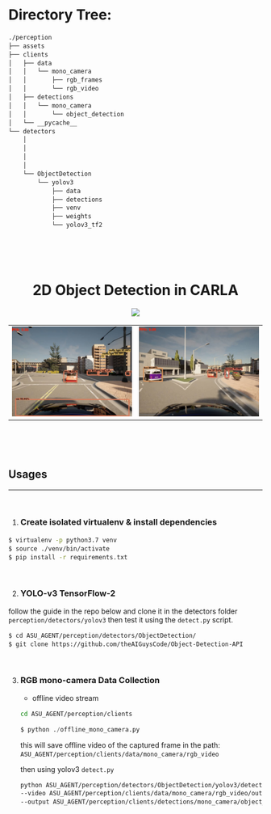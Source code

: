 
# Directory Tree:
```bash
./perception
├── assets
├── clients
│   ├── data
│   │   └── mono_camera
│   │       ├── rgb_frames
│   │       └── rgb_video
│   ├── detections
│   │   └── mono_camera
│   │       └── object_detection
│   └── __pycache__
└── detectors
    │
    │
    │
    │
    └── ObjectDetection
        └── yolov3
            ├── data
            ├── detections
            ├── venv
            ├── weights
            └── yolov3_tf2
```
<br><br><br>

<h1 align="center">2D Object Detection in CARLA</h1>

<p align="center">
    <img src="./assets/doutput1.gif">
</p>
<table>
    <tr>
        <td><img src="./assets/det1.png"></td>
        <td><img src="./assets/det2.png"></td>
    </tr>
</table>
<br><br><br>

## Usages
--------
<br>

1. ### Create isolated virtualenv & install dependencies
```bash
$ virtualenv -p python3.7 venv
$ source ./venv/bin/activate
$ pip install -r requirements.txt
```
<br>

2. ### YOLO-v3 TensorFlow-2
follow the guide in the repo below and clone it in the detectors folder ```perception/detectors/yolov3```
then test it using the ```detect.py``` script.

```bash
$ cd ASU_AGENT/perception/detectors/ObjectDetection/
$ git clone https://github.com/theAIGuysCode/Object-Detection-API
```
<br>

3. ### RGB mono-camera Data Collection
    - offline video stream
    ```bash
    cd ASU_AGENT/perception/clients
    ```
    ```python
    $ python ./offline_mono_camera.py
    ```
    this will save offline video of the captured frame in the path: 
    ```ASU_AGENT/perception/clients/data/mono_camera/rgb_video```
    <br>

    then using yolov3 ```detect.py```
    ```bash
    python ASU_AGENT/perception/detectors/ObjectDetection/yolov3/detect.py \
    --video ASU_AGENT/perception/clients/data/mono_camera/rgb_video/output.mp4 \
    --output ASU_AGENT/perception/clients/detections/mono_camera/object_detection/doutput1.mp4
    ```
    

